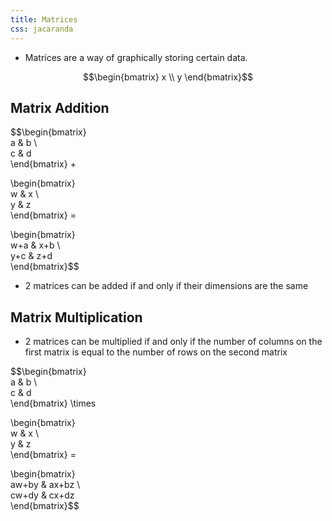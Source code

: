 ```yaml
---
title: Matrices
css: jacaranda
---
```


- Matrices are a way of graphically storing certain data.

$$\begin{bmatrix}  
x \\  
y  
\end{bmatrix}$$


## Matrix Addition

$$\begin{bmatrix}  
a & b \\  
c & d   
\end{bmatrix} +

\begin{bmatrix}  
w & x \\  
y & z  
\end{bmatrix} = 

\begin{bmatrix}  
w+a & x+b \\  
y+c & z+d  
\end{bmatrix}$$ 
- 2 matrices can be added if and only if their dimensions are the same

## Matrix Multiplication
- 2 matrices can be multiplied if and only if the number of columns on the first matrix is equal to the number of rows on the second matrix

$$\begin{bmatrix}  
a & b \\  
c & d   
\end{bmatrix} \times

\begin{bmatrix}  
w & x \\  
y & z  
\end{bmatrix} = 

\begin{bmatrix}  
aw+by & ax+bz \\  
cw+dy & cx+dz  
\end{bmatrix}$$

